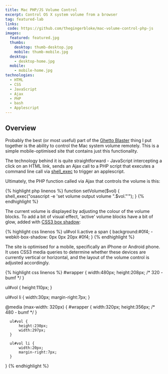 ```yaml
---
title: Mac PHP/JS Volume Control
excerpt: Control OS X system volume from a browser
tag: featured-lab
links:
 code: https://github.com/thegingerbloke/mac-volume-control-php-js
images:
  featured: featured.jpg
  thumbs:
    desktop: thumb-desktop.jpg
    mobile: thumb-mobile.jpg
  desktop:
    - desktop-home.jpg
  mobile:
    - mobile-home.jpg
technologies:
  - HTML
  - CSS
  - JavaScript
  - Ajax
  - PHP
  - bash
  - Applescript
---
```


## Overview

Probably the best (or most useful) part of the [Ghetto Blaster](http://petegoodman.com/labs/ghetto-blaster-php-js-soundboard/) thing I put together is the ability to control the Mac system volume remotely.  This is a simple mobile-optimised site that contains just this functionality.

The technology behind it is quite straightforward - JavaScript intercepting a click on an HTML link, sends an Ajax call to a PHP script that executes a command line call via [shell_exec](http://php.net/manual/en/function.shell-exec.php) to trigger an applescript.

Ultimately, the PHP function called via Ajax that controls the volume is this:

{% highlight php linenos %}
function setVolume($vol) {
    shell_exec("osascript -e 'set volume output volume ".$vol."'");
}
{% endhighlight %}

The current volume is displayed by adjusting the colour of the volume blocks.  To add a bit of visual effect, 'active' volume blocks have a bit of glow, added with [CSS3 box shadow](http://www.css3.info/preview/box-shadow/):

{% highlight css linenos %}
ul#vol li.active a span {
    background:#0f4;
    -webkit-box-shadow: 0px 0px 20px #0f4;
}
{% endhighlight %}

The site is optimised for a mobile, specifically an iPhone or Android phone.  It uses CSS3 media queries to determine whether these devices are currently vertical or horizontal, and the layout of the volume control is adjusted accordingly.

{% highlight css linenos %}
  #wrapper {
      width:480px;
      height:208px; /* 320 - bumf */
  }

  ul#vol {
      height:110px;
  }

  ul#vol li {
      width:30px;
      margin-right:7px;
  }


  @media (max-width: 320px) {
      #wrapper {
          width:320px;
          height:356px; /* 480 - bumf */
      }

      ul#vol {
          height:230px;
          width:297px;
      }

      ul#vol li {
          width:20px;
          margin-right:7px;
      }
  }
{% endhighlight %}
